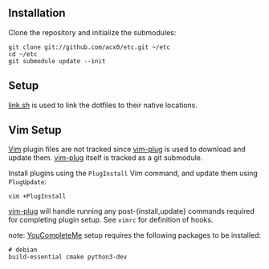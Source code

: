 ## Installation
Clone the repository and initialize the submodules:

    git clone git://github.com/acx0/etc.git ~/etc
    cd ~/etc
    git submodule update --init

## Setup
[link.sh] is used to link the dotfiles to their native locations.

## Vim Setup
[Vim] plugin files are not tracked since [vim-plug] is used to download and
update them. [vim-plug] itself is tracked as a git submodule.

Install plugins using the `PlugInstall` Vim command, and update them using
`PlugUpdate`:

    vim +PlugInstall

[vim-plug] will handle running any post-{install,update} commands required
for completing plugin setup. See `vimrc` for definition of hooks.

note: [YouCompleteMe] setup requires the following packages to be installed:

    # debian
    build-essential cmake python3-dev

[link.sh]:https://github.com/acx0/link.sh
[Vim]:http://vim.org
[YouCompleteMe]:https://github.com/Valloric/YouCompleteMe
[vim-plug]:https://github.com/junegunn/vim-plug
